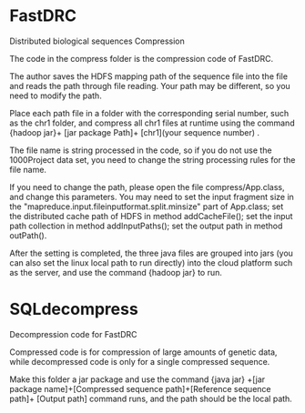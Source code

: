 # FastDRC
Distributed biological sequences Compression

The code in the compress folder is the compression code of FastDRC. 

The author saves the HDFS mapping path of the sequence file into the file and reads the path through file reading. Your path may be different, so you need to modify the path.

Place each path file in a folder with the corresponding serial number, such as the chr1 folder, and compress all chr1 files at runtime using the command {hadoop jar}+ [jar package Path]+ [chr1](your sequence number) .

The file name is string processed in the code, so if you do not use the 1000Project data set, you need to change the string processing rules for the file name.

If you need to change the path, please open the file compress/App.class, and change this parameters.
You may need to set the input fragment size in the "mapreduce.input.fileinputformat.split.minsize" part of App.class; 
set the distributed cache path of HDFS in method addCacheFile(); 
set the input path collection in method addInputPaths(); set the output path in method outPath().

After the setting is completed, the three java files are grouped into jars (you can also set the linux local path to run directly) into the cloud platform such as the server, and use the command {hadoop jar} to run.


# SQLdecompress
Decompression code for FastDRC

Compressed code is for compression of large amounts of genetic data, while decompressed code is only for a single compressed sequence.

Make this folder a jar package and use the command {java jar} +[jar package name]+[Compressed sequence path]+[Reference sequence path]+ [Output path] command runs, and the path should be the local path.
